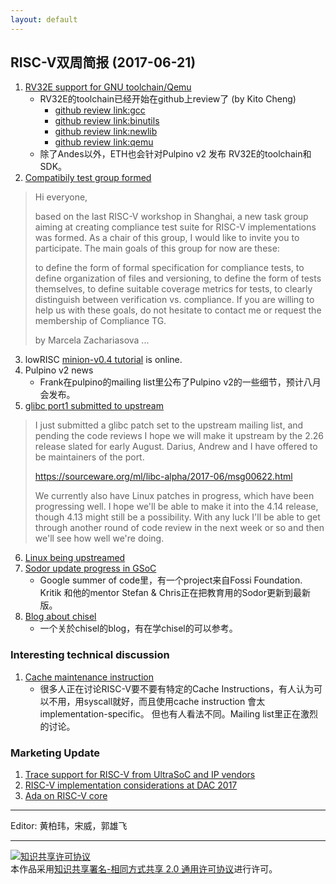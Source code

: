 ```yaml
---
layout: default
---
```


## RISC-V双周简报 (2017-06-21)

1. [RV32E support for GNU toolchain/Qemu](https://groups.google.com/a/groups.riscv.org/d/msgid/sw-dev/CA%2ByXCZBevqzCeLU5p69qqp55h00gZFNdHo3ZEtyk_LcPPOH%3DCQ%40mail.gmail.com)
    - RV32E的toolchain已经开始在github上review了 (by Kito Cheng)
        - [github review link:gcc](https://github.com/riscv/riscv-gcc/pull/77)
        - [github review link:binutils](https://github.com/riscv/riscv-binutils-gdb/pull/87)
        - [github review link:newlib](https://github.com/riscv/riscv-newlib/pull/18) 
        - [github review link:qemu](https://github.com/riscv/riscv-qemu/pull/61)
    - 除了Andes以外，ETH也会针对Pulpino v2 发布 RV32E的toolchain和SDK。
2. [Compatibily test group formed](https://groups.google.com/a/groups.riscv.org/d/msgid/sw-dev/36d9e3da-824d-c588-3c97-b520a0430e14%40codasip.com?utm_medium=email&utm_source=footer)
> Hi everyone, 
> 
> based on the last RISC-V workshop in Shanghai, a new task group aiming at creating compliance test suite for RISC-V implementations was formed. 
> As a chair of this group, I would like to invite you to participate. 
> The main goals of this group for now are these:
> 
> to define the form of formal specification for compliance tests,
> to define organization of files and versioning,
> to define the form of tests themselves,
> to define suitable coverage metrics for tests,
> to clearly distinguish between verification vs. compliance.
> If you are willing to help us with these goals, do not hesitate to contact me or request the membership of Compliance TG.
> 
> by Marcela Zachariasova
> ...
3. lowRISC [minion-v0.4 tutorial](http://www.lowrisc.org/docs/minion-v0.4/) is online.
4. Pulpino v2 news
    - Frank在pulpino的mailing list里公布了Pulpino v2的一些细节，预计八月会发布。
5. [glibc port1 submitted to upstream](https://groups.google.com/a/groups.riscv.org/d/msgid/sw-dev/mhng-67c86d52-9383-4720-a928-469545d399cb%40palmer-si-x1c4)
> I just submitted a glibc patch set to the upstream mailing list, and pending 
> the code reviews I hope we will make it upstream by the 2.26 release slated for 
> early August.  Darius, Andrew and I have offered to be maintainers of the port. 
> 
>   https://sourceware.org/ml/libc-alpha/2017-06/msg00622.html 
> 
> We currently also have Linux patches in progress, which have been progressing 
> well.  I hope we'll be able to make it into the 4.14 release, though 4.13 might 
> still be a possibility.  With any luck I'll be able to get through another 
> round of code review in the next week or so and then we'll see how well we're 
> doing. 

6. [Linux being upstreamed](https://groups.google.com/a/groups.riscv.org/d/msgid/patches/20170614183048.11040-12-palmer%40dabbelt.com)
7. [Sodor update progress in GSoC](https://codelec.github.io/gsoc/gsoc1/)
   - Google summer of code里，有一个project来自Fossi Foundation. Kritik 和他的mentor Stefan & Chris正在把教育用的Sodor更新到最新版。
8. [Blog about chisel](http://blog.edmondcote.com/)
   - 一个关於chisel的blog，有在学chisel的可以参考。
 
### Interesting technical discussion

1. [Cache maintenance instruction](https://groups.google.com/a/groups.riscv.org/d/msgid/isa-dev/fea83558-920d-4d62-a584-b7df5bac24aa%40groups.riscv.org?utm_medium=email&utm_source=footer)
   - 很多人正在讨论RISC-V要不要有特定的Cache Instructions，有人认为可以不用，用syscall就好，而且使用cache instruction 會太 implementation-specific。
但也有人看法不同。Mailing list里正在激烈的讨论。

### Marketing Update

1. [Trace support for RISC-V from UltraSoC and IP vendors](http://www.ultrasoc.com/ultrasoc-announces-industrys-first-processor-trace-support-risc-v/)
2. [RISC-V implementation considerations at DAC 2017](http://www2.dac.com/events/eventdetails.aspx?id=223-23)
3. [Ada on RISC-V core](http://blog.adacore.com/ada-on-the-first-risc-v-microcontroller)

----

Editor: 黄柏玮，宋威，郭雄飞 

----

<a rel="license" href="http://creativecommons.org/licenses/by-sa/2.0/"><img alt="知识共享许可协议" style="border-width:0" src="https://i.creativecommons.org/l/by-sa/2.0/88x31.png" /></a><br />本作品采用<a rel="license" href="http://creativecommons.org/licenses/by-sa/2.0/">知识共享署名-相同方式共享 2.0 通用许可协议</a>进行许可。
